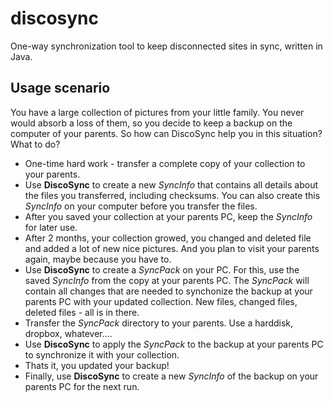 # discosync
One-way synchronization tool to keep disconnected sites in sync, written in Java.

## Usage scenario
You have a large collection of pictures from your little family. You never would absorb a loss of them, so you decide to keep a backup on the computer of your parents.
So how can DiscoSync help you in this situation? What to do?
* One-time hard work - transfer a complete copy of your collection to your parents.
* Use **DiscoSync** to create a new _SyncInfo_ that contains all details about the files you transferred, including checksums. You can also create this _SyncInfo_ on your computer before you transfer the files.
* After you saved your collection at your parents PC, keep the _SyncInfo_ for later use.
* After 2 months, your collection growed, you changed and deleted file and added a lot of new nice pictures. And you plan to visit your parents again, maybe because you have to.
* Use **DiscoSync** to create a _SyncPack_ on your PC. For this, use the saved _SyncInfo_ from the copy at your parents PC. The _SyncPack_ will contain all changes that are needed to synchonize the backup at your parents PC with your updated collection. New files, changed files, deleted files - all is in there.
* Transfer the _SyncPack_ directory to your parents. Use a harddisk, dropbox, whatever....
* Use **DiscoSync** to apply the _SyncPack_ to the backup at your parents PC to synchronize it with your collection.
* Thats it, you updated your backup!
* Finally, use **DiscoSync** to create a new _SyncInfo_ of the backup on your parents PC for the next run.
